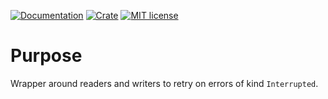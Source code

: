 [![Documentation](https://docs.rs/retrio/badge.svg)](https://docs.rs/retrio)
[![Crate](https://img.shields.io/crates/v/retrio.svg)](https://crates.io/crates/retrio)
[![MIT license](https://img.shields.io/badge/license-MIT-blue.svg)](https://opensource.org/licenses/MIT)

# Purpose

Wrapper around readers and writers to retry on errors of kind `Interrupted`.
